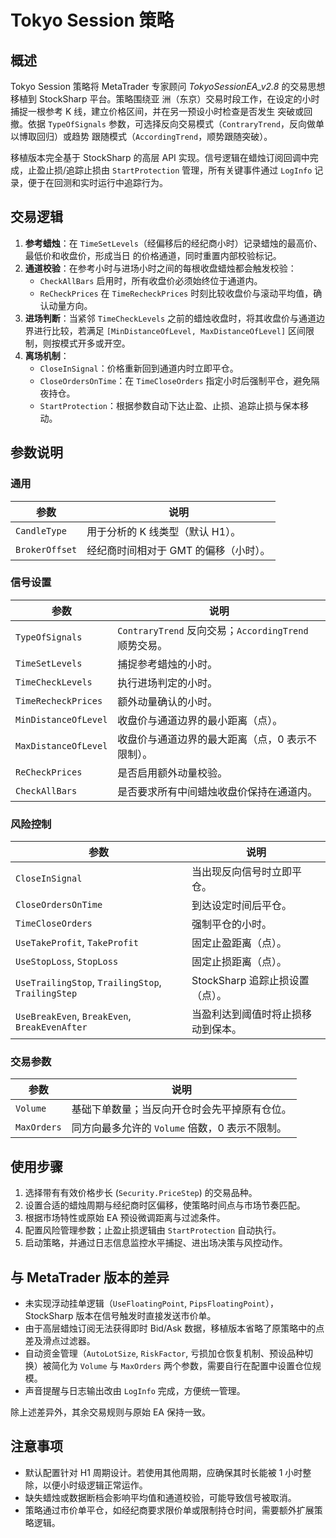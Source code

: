 # Tokyo Session 策略

## 概述

Tokyo Session 策略将 MetaTrader 专家顾问 *TokyoSessionEA_v2.8* 的交易思想移植到 StockSharp 平台。策略围绕亚
洲（东京）交易时段工作，在设定的小时捕捉一根参考 K 线，建立价格区间，并在另一预设小时检查是否发生
突破或回撤。依据 `TypeOfSignals` 参数，可选择反向交易模式（`ContraryTrend`，反向做单以博取回归）或趋势
跟随模式（`AccordingTrend`，顺势跟随突破）。

移植版本完全基于 StockSharp 的高层 API 实现。信号逻辑在蜡烛订阅回调中完成，止盈止损/追踪止损由
`StartProtection` 管理，所有关键事件通过 `LogInfo` 记录，便于在回测和实时运行中追踪行为。

## 交易逻辑

1. **参考蜡烛**：在 `TimeSetLevels`（经偏移后的经纪商小时）记录蜡烛的最高价、最低价和收盘价，形成当日
   的价格通道，同时重置内部校验标记。
2. **通道校验**：在参考小时与进场小时之间的每根收盘蜡烛都会触发校验：
   - `CheckAllBars` 启用时，所有收盘价必须始终位于通道内。
   - `ReCheckPrices` 在 `TimeRecheckPrices` 时刻比较收盘价与滚动平均值，确认动量方向。
3. **进场判断**：当紧邻 `TimeCheckLevels` 之前的蜡烛收盘时，将其收盘价与通道边界进行比较，若满足
   `[MinDistanceOfLevel, MaxDistanceOfLevel]` 区间限制，则按模式开多或开空。
4. **离场机制**：
   - `CloseInSignal`：价格重新回到通道内时立即平仓。
   - `CloseOrdersOnTime`：在 `TimeCloseOrders` 指定小时后强制平仓，避免隔夜持仓。
   - `StartProtection`：根据参数自动下达止盈、止损、追踪止损与保本移动。

## 参数说明

### 通用

| 参数 | 说明 |
|------|------|
| `CandleType` | 用于分析的 K 线类型（默认 H1）。 |
| `BrokerOffset` | 经纪商时间相对于 GMT 的偏移（小时）。 |

### 信号设置

| 参数 | 说明 |
|------|------|
| `TypeOfSignals` | `ContraryTrend` 反向交易；`AccordingTrend` 顺势交易。 |
| `TimeSetLevels` | 捕捉参考蜡烛的小时。 |
| `TimeCheckLevels` | 执行进场判定的小时。 |
| `TimeRecheckPrices` | 额外动量确认的小时。 |
| `MinDistanceOfLevel` | 收盘价与通道边界的最小距离（点）。 |
| `MaxDistanceOfLevel` | 收盘价与通道边界的最大距离（点，0 表示不限制）。 |
| `ReCheckPrices` | 是否启用额外动量校验。 |
| `CheckAllBars` | 是否要求所有中间蜡烛收盘价保持在通道内。 |

### 风险控制

| 参数 | 说明 |
|------|------|
| `CloseInSignal` | 当出现反向信号时立即平仓。 |
| `CloseOrdersOnTime` | 到达设定时间后平仓。 |
| `TimeCloseOrders` | 强制平仓的小时。 |
| `UseTakeProfit`, `TakeProfit` | 固定止盈距离（点）。 |
| `UseStopLoss`, `StopLoss` | 固定止损距离（点）。 |
| `UseTrailingStop`, `TrailingStop`, `TrailingStep` | StockSharp 追踪止损设置（点）。 |
| `UseBreakEven`, `BreakEven`, `BreakEvenAfter` | 当盈利达到阈值时将止损移动到保本。 |

### 交易参数

| 参数 | 说明 |
|------|------|
| `Volume` | 基础下单数量；当反向开仓时会先平掉原有仓位。 |
| `MaxOrders` | 同方向最多允许的 `Volume` 倍数，0 表示不限制。 |

## 使用步骤

1. 选择带有有效价格步长 (`Security.PriceStep`) 的交易品种。
2. 设置合适的蜡烛周期与经纪商时区偏移，使策略时间点与市场节奏匹配。
3. 根据市场特性或原始 EA 预设微调距离与过滤条件。
4. 配置风险管理参数；止盈止损逻辑由 `StartProtection` 自动执行。
5. 启动策略，并通过日志信息监控水平捕捉、进出场决策与风控动作。

## 与 MetaTrader 版本的差异

- 未实现浮动挂单逻辑（`UseFloatingPoint`, `PipsFloatingPoint`），StockSharp 版本在信号触发时直接发送市价单。
- 由于高层蜡烛订阅无法获得即时 Bid/Ask 数据，移植版本省略了原策略中的点差及滑点过滤器。
- 自动资金管理（`AutoLotSize`, `RiskFactor`, 亏损加仓恢复机制、预设品种切换）被简化为 `Volume` 与
  `MaxOrders` 两个参数，需要自行在配置中设置仓位规模。
- 声音提醒与日志输出改由 `LogInfo` 完成，方便统一管理。

除上述差异外，其余交易规则与原始 EA 保持一致。

## 注意事项

- 默认配置针对 H1 周期设计。若使用其他周期，应确保其时长能被 1 小时整除，以便小时级逻辑正常运作。
- 缺失蜡烛或数据断档会影响平均值和通道校验，可能导致信号被取消。
- 策略通过市价单平仓，如经纪商要求限价单或限制持仓时间，需要额外扩展策略逻辑。
